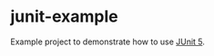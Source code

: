 junit-example
=============

Example project to demonstrate how to use [JUnit 5](https://junit.org/junit5/).
